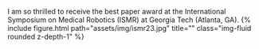 I am so thrilled to receive the best paper award at the International Symposium on Medical Robotics (ISMR) at Georgia Tech (Atlanta, GA).
{% include figure.html path="assets/img/ismr23.jpg" title="" class="img-fluid rounded z-depth-1" %}
